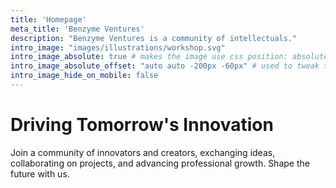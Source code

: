 ```yaml
---
title: 'Homepage'
meta_title: 'Benzyme Ventures'
description: "Benzyme Ventures is a community of intellectuals."
intro_image: "images/illustrations/workshop.svg"
intro_image_absolute: true # makes the image use css position: absolute; so it looks "offset". It's a visual effect that might not always look good depending on the image you use.
intro_image_absolute_offset: "auto auto -200px -60px" # used to tweak the positioning of the absolute image if enabled above
intro_image_hide_on_mobile: false
---
```


# Driving Tomorrow's Innovation 

Join a community of innovators and creators, exchanging ideas, collaborating on projects, and advancing professional growth. Shape the future with us.
